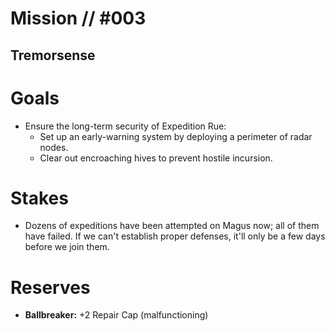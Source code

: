 # Mission // #003
## Tremorsense

# Goals
- Ensure the long-term security of Expedition Rue:
  - Set up an early-warning system by deploying a perimeter of radar nodes.
  - Clear out encroaching hives to prevent hostile incursion.

# Stakes
- Dozens of expeditions have been attempted on Magus now; all of them have failed. If we can't establish proper defenses, it'll only be a few days before we join them.

# Reserves
- **Ballbreaker:** +2 Repair Cap (malfunctioning)